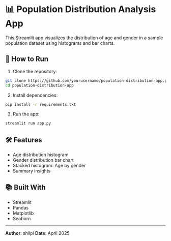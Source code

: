 # 📊 Population Distribution Analysis App

This Streamlit app visualizes the distribution of age and gender in a sample population dataset using histograms and bar charts.

## 🚀 How to Run

1. Clone the repository:
```bash
git clone https://github.com/yourusername/population-distribution-app.git
cd population-distribution-app
```

2. Install dependencies:
```bash
pip install -r requirements.txt
```

3. Run the app:
```bash
streamlit run app.py
```

## 🛠 Features

- Age distribution histogram
- Gender distribution bar chart
- Stacked histogram: Age by gender
- Summary insights

## 📚 Built With

- Streamlit
- Pandas
- Matplotlib
- Seaborn

---

**Author**: shilpi
**Date**: April 2025
